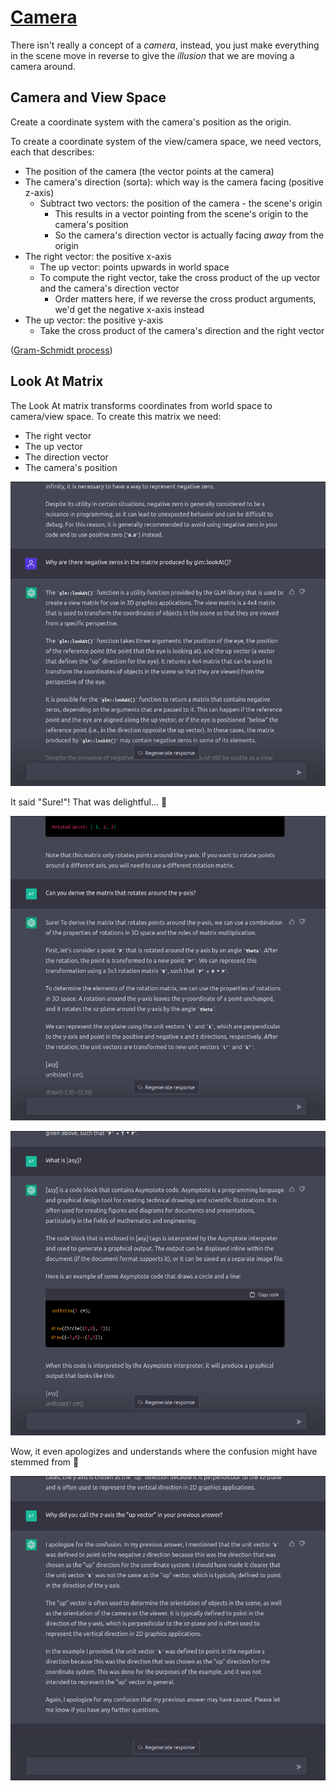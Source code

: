 # [Camera](https://learnopengl.com/Getting-started/Camera)

There isn't really a concept of a *camera*, instead, you just make everything in the scene move in reverse to give the *illusion* that we are moving a camera around.

## Camera and View Space

Create a coordinate system with the camera's position as the origin.

To create a coordinate system of the view/camera space, we need vectors, each that describes:
* The position of the camera (the vector points at the camera)
* The camera's direction (sorta): which way is the camera facing (positive z-axis)
  * Subtract two vectors: the position of the camera - the scene's origin
    * This results in a vector pointing from the scene's origin to the camera's position
    * So the camera's direction vector is actually facing *away* from the origin
* The right vector: the positive x-axis
  * The up vector: points upwards in world space
  * To compute the right vector, take the cross product of the up vector and the camera's direction vector
    * Order matters here, if we reverse the cross product arguments, we'd get the negative x-axis instead
* The up vector: the positive y-axis
  * Take the cross product of the camera's direction and the right vector

([Gram-Schmidt process](https://en.wikipedia.org/wiki/Gram%E2%80%93Schmidt_process))

## Look At Matrix

The Look At matrix transforms coordinates from world space to camera/view space. To create this matrix we need:
* The right vector
* The up vector
* The direction vector
* The camera's position

![ChatGPT negative zero](images/chatgpt-negative-zero.png)

It said "Sure!"! That was delightful... 🥲

![ChatGPT y-axis rotation](images/chatgpt-matrix-y-axis.png)

![ChatGPT asy](images/chatgpt-asy.png)

Wow, it even apologizes and understands where the confusion might have stemmed from 🤯

![ChatGPT up vector](images/chatgpt-up-vector-clarification.png)
